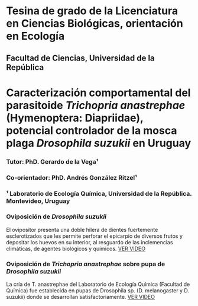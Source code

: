 # Tesina de grado de la Licenciatura en Ciencias Biológicas, orientación en Ecología 
## Facultad de Ciencias, Universidad de la República


# **Caracterización comportamental del parasitoide _Trichopria anastrephae_ (Hymenoptera: Diapriidae), potencial controlador de la mosca plaga _Drosophila suzukii_ en Uruguay**




### Tutor: PhD. Gerardo de la Vega¹
### Co-orientador: PhD. Andrés González Ritzel¹


### ¹ Laboratorio de Ecología Química, Universidad de la República. Montevideo, Uruguay

### Oviposición de *Drosophila suzukii*
El ovipositor presenta una doble hilera de dientes fuertemente esclerotizados que les permite perforar el epicarpio de diversos frutos y depositar los huevos en su interior, al resguardo de las inclemencias climáticas, de agentes biológicos y químicos. [VER VIDEO](https://www.youtube.com/watch?v=FH1cSM3cLTA)


### Oviposición de *Trichopria anastrephae* sobre pupa de *Drosophila suzukii*

La cría de T. anastrephae del Laboratorio de Ecología Química (Facultad de Química) fue establecida en pupas de Drosophila sp. (D. melanogaster y D. suzukii) donde se desarrollan satisfactoriamente. [VER VIDEO](https://youtu.be/tQvITuw5Adw)
